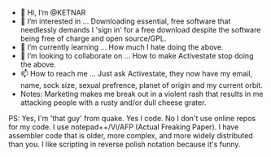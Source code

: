 - 👋 Hi, I’m @KETNAR
- 👀 I’m interested in ... Downloading essential, free software that needlessly demands I 'sign in' for a free download despite the software being free of charge and open source/GPL.
- 🌱 I’m currently learning ... How much I hate doing the above.
- 💞️ I’m looking to collaborate on ... How to make Activestate stop doing the above.
- 📫 How to reach me ... Just ask Activestate, they now have my email, name, sock size, sexual prefrence, planet of origin and my current orbit.
- Notes: Marketing makes me break out in a violent rash that results in me attacking people with a rusty and/or dull cheese grater.
 
 PS: Yes, I'm 'that guy' from quake. Yes I code. No I don't use online repos for my code. I use notepad++/Vi/AFP (Actual Freaking Paper). 
 I have assembler code that is older, more complex, and more widely distributed than you. I like scripting in reverse polish notation because it's funny.

<!---
KETNAR/KETNAR is a ✨ special ✨ repository because its `README.md` (this file) appears on your GitHub profile.
You can click the Preview link to take a look at your changes.
--->

